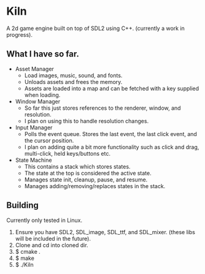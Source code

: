 # Kiln
A 2d game engine built on top of SDL2 using C++. (currently a work in progress).

## What I have so far.
* Asset Manager
  * Load images, music, sound, and fonts.
  * Unloads assets and frees the memory.
  * Assets are loaded into a map and can be fetched with a key supplied when loading.
* Window Manager
  * So far this just stores references to the renderer, window, and resolution.
  * I plan on using this to handle resolution changes.
* Input Manager
  * Polls the event queue. Stores the last event, the last click event, and the cursor position.
  * I plan on adding quite a bit more functionality such as click and drag, multi-click, held keys/buttons etc.
* State Machine
  * This contains a stack which stores states.
  * The state at the top is considered the active state.
  * Manages state init, cleanup, pause, and resume.
  * Manages adding/removing/replaces states in the stack.
  
## Building
Currently only tested in Linux.
1. Ensure you have SDL2, SDL_image, SDL_ttf, and SDL_mixer. (these libs will be included in the future).
1. Clone and cd into cloned dir.
1. $ cmake .
1. $ make
1. $ ./Kiln
